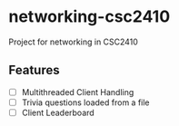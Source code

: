 # networking-csc2410
Project for networking in CSC2410

## Features

- [ ] Multithreaded Client Handling
- [ ] Trivia questions loaded from a file
- [ ] Client Leaderboard
